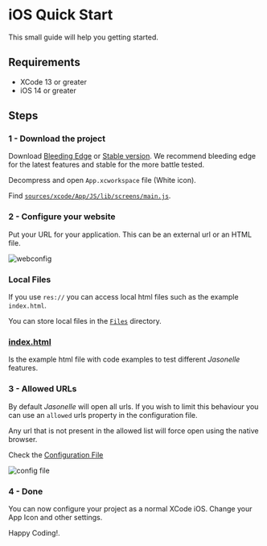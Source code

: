 # iOS Quick Start

This small guide will help you getting started.

## Requirements

- XCode 13 or greater
- iOS 14 or greater

## Steps

### 1 - Download the project

Download [Bleeding Edge](https://github.com/jasonelle/jasonelle/archive/refs/heads/main.zip) or [Stable version](https://github.com/jasonelle/jasonelle/archive/refs/tags/v3.0.0.zip). We recommend bleeding edge for the latest features and stable for the more battle tested.

Decompress and open `App.xcworkspace` file (White icon).

Find [`sources/xcode/App/JS/lib/screens/main.js`](https://github.com/jasonelle/jasonelle/blob/main/sources/xcode/App/JS/lib/screens/main.js).

### 2 - Configure your website

Put your URL for your application. This can be an external url or an HTML file. 

![webconfig](https://user-images.githubusercontent.com/292738/218337439-fd3db94b-0ae4-4b1f-adda-6df2e2eb50a8.png)


### Local Files

If you use `res://` you can access local html files such as the example `index.html`.

You can store local files in the [`Files`](https://github.com/jasonelle/jasonelle/tree/main/sources/xcode/App/Files) directory.


### [index.html](https://github.com/jasonelle/jasonelle/blob/main/sources/xcode/App/Files/index.html)

Is the example html file with code examples to test different _Jasonelle_ features.

### 3 - Allowed URLs

By default _Jasonelle_ will open all urls. If you wish to limit this behaviour you can use an `allowed` urls property in the configuration file.

Any url that is not present in the allowed list will force open using the native browser.

Check the [Configuration File](https://github.com/jasonelle/jasonelle/blob/main/sources/xcode/App/JS/config/dev.js)

![config file](https://user-images.githubusercontent.com/292738/218337885-a92fbeab-a210-4baa-9d75-e85aac6157cb.png)


### 4 - Done

You can now configure your project as a normal XCode iOS. Change your App Icon and other settings.

Happy Coding!.
